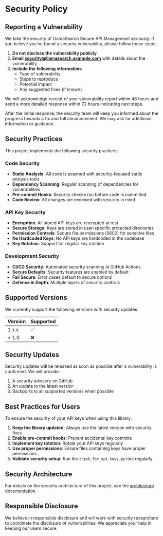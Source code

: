 # Security Policy

## Reporting a Vulnerability

We take the security of LlamaSearch Secure API Management seriously. If you believe you've found a security vulnerability, please follow these steps:

1. **Do not disclose the vulnerability publicly**
2. **Email security@llamasearch.example.com** with details about the vulnerability
3. **Include the following information**:
   - Type of vulnerability
   - Steps to reproduce
   - Potential impact
   - Any suggested fixes (if known)

We will acknowledge receipt of your vulnerability report within 48 hours and send a more detailed response within 72 hours indicating next steps.

After the initial response, the security team will keep you informed about the progress towards a fix and full announcement. We may ask for additional information or guidance.

## Security Practices

This project implements the following security practices:

### Code Security

- **Static Analysis**: All code is scanned with security-focused static analysis tools
- **Dependency Scanning**: Regular scanning of dependencies for vulnerabilities
- **Pre-commit Hooks**: Security checks run before code is committed
- **Code Review**: All changes are reviewed with security in mind

### API Key Security

- **Encryption**: All stored API keys are encrypted at rest
- **Secure Storage**: Keys are stored in user-specific protected directories
- **Permission Controls**: Secure file permissions (0600) for sensitive files
- **No Hardcoded Keys**: No API keys are hardcoded in the codebase
- **Key Rotation**: Support for regular key rotation

### Development Security

- **CI/CD Security**: Automated security scanning in GitHub Actions
- **Secure Defaults**: Security features are enabled by default
- **Fail Secure**: Error cases default to secure options
- **Defense in Depth**: Multiple layers of security controls

## Supported Versions

We currently support the following versions with security updates:

| Version | Supported          |
| ------- | ------------------ |
| 1.x.x   | :white_check_mark: |
| < 1.0   | :x:                |

## Security Updates

Security updates will be released as soon as possible after a vulnerability is confirmed. We will provide:

1. A security advisory on GitHub
2. An update to the latest version
3. Backports to all supported versions when possible

## Best Practices for Users

To ensure the security of your API keys when using this library:

1. **Keep the library updated**: Always use the latest version with security fixes
2. **Enable pre-commit hooks**: Prevent accidental key commits
3. **Implement key rotation**: Rotate your API keys regularly
4. **Use proper permissions**: Ensure files containing keys have proper permissions
5. **Validate security setup**: Run the `check_for_api_keys.py` tool regularly

## Security Architecture

For details on the security architecture of this project, see the [architecture documentation](docs/architecture.md).

## Responsible Disclosure

We believe in responsible disclosure and will work with security researchers to coordinate the disclosure of vulnerabilities. We appreciate your help in keeping our users secure. 